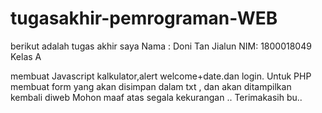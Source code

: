 # tugasakhir-pemrograman-WEB
berikut adalah tugas akhir saya 
Nama : Doni Tan Jialun
NIM: 1800018049
Kelas A

membuat Javascript kalkulator,alert welcome+date.dan login.
Untuk PHP membuat form yang akan disimpan dalam txt , dan akan ditampilkan kembali diweb
Mohon maaf atas segala kekurangan .. Terimakasih  bu..

